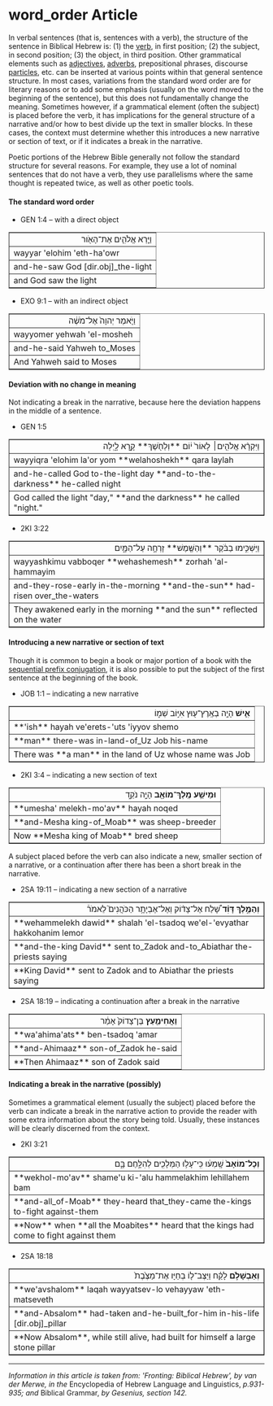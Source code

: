 # word_order Article

In verbal sentences (that is, sentences with a verb), the structure of the sentence in Biblical Hebrew is: (1) the [verb](https://git.door43.org/Door43/en-uhg/src/master/content/verb/02.md), in first position; (2) the subject, in second position; (3) the object, in third position. Other grammatical elements such as [adjectives](https://git.door43.org/Door43/en-uhg/src/master/content/adjective/02.md), [adverbs](https://git.door43.org/Door43/en-uhg/src/master/content/adverb/02.md), prepositional phrases, discourse [particles](https://git.door43.org/Door43/en-uhg/src/master/content/particle/02.md), etc. can be inserted at various points within that general sentence structure. In most cases, variations from the standard word order are for literary reasons or to add some emphasis (usually on the word moved to the beginning of the sentence), but this does not fundamentally change the meaning. Sometimes however, if a grammatical element (often the subject) is placed before the verb, it has implications for the general structure of a narrative and/or how to best divide up the text in smaller blocks. In these cases, the context must determine whether this introduces a new narrative or section of text, or if it indicates a break in the narrative.

Poetic portions of the Hebrew Bible generally not follow the standard structure for several reasons. For example, they use a lot of nominal sentences that do not have a verb, they use parallelisms where the same thought is repeated twice, as well as other poetic tools.

#### The standard word order

* GEN 1:4 – with a direct object
<table border="1" class="docutils">
<colgroup>
<col width="100%" />
</colgroup>
<tbody valign="top">
<tr class="row-odd" align="right"><td>וַיַּ֧רְא אֱלֹהִ֛ים אֶת־הָאֹ֖ור</td>
</tr>
<tr class="row-even"><td>wayyar 'elohim 'eth-ha'owr</td>
</tr>
<tr class="row-odd"><td>and-he-saw God [dir.obj]_the-light</td>
</tr>
<tr class="row-even"><td>and God saw the light</td>
</tr>
</tbody>
</table>

* EXO 9:1 – with an indirect object
<table border="1" class="docutils">
<colgroup>
<col width="100%" />
</colgroup>
<tbody valign="top">
<tr class="row-odd" align="right"><td>וַיֹּ֤אמֶר יְהוָה֙ אֶל־מֹשֶׁ֔ה</td>
</tr>
<tr class="row-even"><td>wayyomer yehwah 'el-mosheh</td>
</tr>
<tr class="row-odd"><td>and-he-said Yahweh to_Moses</td>
</tr>
<tr class="row-even"><td>And Yahweh said to Moses</td>
</tr>
</tbody>
</table>

#### Deviation with no change in meaning

Not indicating a break in the narrative, because here the deviation happens in the middle of a sentence.

* GEN 1:5
<table border="1" class="docutils">
<colgroup>
<col width="100%" />
</colgroup>
<tbody valign="top">
<tr class="row-odd" align="right"><td>וַיִּקְרָ֨א אֱלֹהִ֤ים׀ לָאוֹר֙ י֔וֹם **וְלַחֹ֖שֶׁךְ** קָ֣רָא לָ֑יְלָה</td>
</tr>
<tr class="row-even"><td>wayyiqra 'elohim la'or yom **welahoshekh** qara laylah</td>
</tr>
<tr class="row-odd"><td>and-he-called God to-the-light day **and-to-the-darkness** he-called night</td>
</tr>
<tr class="row-even"><td>God called the light "day," **and the darkness** he called "night."</td>
</tr>
</tbody>
</table>

* 2KI 3:22
<table border="1" class="docutils">
<colgroup>
<col width="100%" />
</colgroup>
<tbody valign="top">
<tr class="row-odd" align="right"><td>וַיַּשְׁכִּ֣ימוּ בַבֹּ֔קֶר **וְהַשֶּׁ֖מֶשׁ** זָרְחָ֣ה עַל־הַמָּ֑יִם</td>
</tr>
<tr class="row-even"><td>wayyashkimu vabboqer **wehashemesh** zorhah 'al-hammayim</td>
</tr>
<tr class="row-odd"><td>and-they-rose-early in-the-morning **and-the-sun** had-risen over_the-waters</td>
</tr>
<tr class="row-even"><td>They awakened early in the morning **and the sun** reflected on the water</td>
</tr>
</tbody>
</table>

#### Introducing a new narrative or section of text

Though it is common to begin a book or major portion of a book with the [sequential prefix conjugation](https://git.door43.org/Door43/en_uhg/src/master/content/verb_sequential_imperfect/02.md), it is also possible to put the subject of the first sentence at the beginning of the book.

* JOB 1:1 – indicating a new narrative
<table border="1" class="docutils">
<colgroup>
<col width="100%" />
</colgroup>
<tbody valign="top">
<tr class="row-odd" align="right"><td><b>אִ֛ישׁ</b> הָיָ֥ה בְאֶֽרֶץ־ע֖וּץ אִיּ֣וֹב שְׁמ֑וֹ</td>
</tr>
<tr class="row-even"><td>**'ish** hayah ve'erets-'uts 'iyyov shemo</td>
</tr>
<tr class="row-odd"><td>**man** there-was in-land-of_Uz Job his-name</td>
</tr>
<tr class="row-even"><td>There was **a man** in the land of Uz whose name was Job</td>
</tr>
</tbody>
</table>

* 2KI 3:4 – indicating a new section of text
<table border="1" class="docutils">
<colgroup>
<col width="100%" />
</colgroup>
<tbody valign="top">
<tr class="row-odd" align="right"><td><b>וּמֵישַׁ֥ע מֶֽלֶךְ־מוֹאָ֖ב</b> הָיָ֣ה נֹקֵ֑ד</td>
</tr>
<tr class="row-even"><td>**umesha' melekh-mo'av** hayah noqed</td>
</tr>
<tr class="row-odd"><td>**and-Mesha king-of_Moab** was sheep-breeder</td>
</tr>
<tr class="row-even"><td>Now **Mesha king of Moab** bred sheep</td>
</tr>
</tbody>
</table>

A subject placed before the verb can also indicate a new, smaller section of a narrative, or a continuation after there has been a short break in the narrative.

* 2SA 19:11 – indicating a new section of a narrative
<table border="1" class="docutils">
<colgroup>
<col width="100%" />
</colgroup>
<tbody valign="top">
<tr class="row-odd" align="right"><td><b>וְהַמֶּ֣לֶךְ דָּוִ֗ד</b> שָׁ֠לַח אֶל־צָד֨וֹק וְאֶל־אֶבְיָתָ֥ר הַכֹּהֲנִים֮ לֵאמֹר֒</td>
</tr>
<tr class="row-even"><td>**wehammelekh dawid** shalah 'el-tsadoq we'el-'evyathar hakkohanim lemor</td>
</tr>
<tr class="row-odd"><td>**and-the-king David** sent to_Zadok and-to_Abiathar the-priests saying</td>
</tr>
<tr class="row-even"><td>**King David** sent to Zadok and to Abiathar the priests saying</td>
</tr>
</tbody>
</table>

* 2SA 18:19 – indicating a continuation after a break in the narrative
<table border="1" class="docutils">
<colgroup>
<col width="100%" />
</colgroup>
<tbody valign="top">
<tr class="row-odd" align="right"><td><b>וַאֲחִימַ֤עַץ</b> בֶּן־צָדוֹק֙ אָמַ֔ר</td>
</tr>
<tr class="row-even"><td>**wa'ahima'ats** ben-tsadoq 'amar</td>
</tr>
<tr class="row-odd"><td>**and-Ahimaaz** son-of_Zadok he-said</td>
</tr>
<tr class="row-even"><td>**Then Ahimaaz** son of Zadok said</td>
</tr>
</tbody>
</table>

#### Indicating a break in the narrative (possibly)

Sometimes a grammatical element (usually the subject) placed before the verb can indicate a break in the narrative action to provide the reader with some extra information about the story being told. Usually, these instances will be clearly discerned from the context.

* 2KI 3:21
<table border="1" class="docutils">
<colgroup>
<col width="100%" />
</colgroup>
<tbody valign="top">
<tr class="row-odd" align="right"><td><b>וְכָל־מוֹאָב֙</b> שָֽׁמְע֔וּ כִּֽי־עָל֥וּ הַמְּלָכִ֖ים לְהִלָּ֣חֶם בָּ֑ם</td>
</tr>
<tr class="row-even"><td>**wekhol-mo'av** shame'u ki-'alu hammelakhim lehillahem bam</td>
</tr>
<tr class="row-odd"><td>**and-all_of-Moab** they-heard that_they-came the-kings to-fight against-them</td>
</tr>
<tr class="row-even"><td>**Now** when **all the Moabites** heard that the kings had come to fight against them</td>
</tr>
</tbody>
</table>

* 2SA 18:18
<table border="1" class="docutils">
<colgroup>
<col width="100%" />
</colgroup>
<tbody valign="top">
<tr class="row-odd" align="right"><td><b>וְאַבְשָׁלֹ֣ם</b> לָקַ֗ח וַיַּצֶּב־ל֤וֹ בְחַיָּו אֶת־מַצֶּ֙בֶת֙</td>
</tr>
<tr class="row-even"><td>**we'avshalom** laqah wayyatsev-lo vehayyaw 'eth-matseveth</td>
</tr>
<tr class="row-odd"><td>**and-Absalom** had-taken and-he-built_for-him in-his-life [dir.obj]_pillar</td>
</tr>
<tr class="row-even"><td>**Now Absalom**, while still alive, had built for himself a large stone pillar</td>
</tr>
</tbody>
</table>

-------------------
*Information in this article is taken from: 'Fronting: Biblical Hebrew', by van der Merwe, in the* Encyclopedia of Hebrew Language and Linguistics, *p.931-935; and* Biblical Grammar, *by Gesenius, section 142.*
